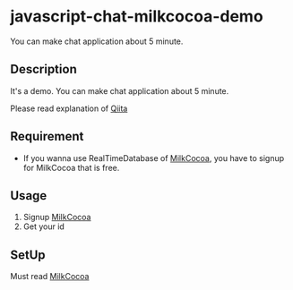 # javascript-chat-milkcocoa-demo
You can make chat application about 5 minute.

## Description
It's a demo.
You can make chat application about 5 minute.

Please read explanation of [Qiita](http://qiita.com/HiromuTsuruta/items/a1e19c5d9c62cb686d1f)

## Requirement
- If you wanna use RealTimeDatabase of [MilkCocoa](https://mlkcca.com/), you have to signup for MilkCocoa that is free.

## Usage

1. Signup [MilkCocoa](https://mlkcca.com/)
2. Get your id

## SetUp

Must read [MilkCocoa](https://mlkcca.com/)

